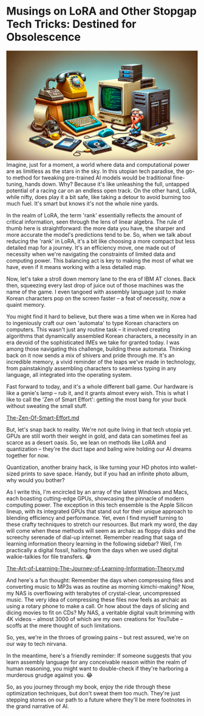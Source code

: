 # Musings on LoRA and Other Stopgap Tech Tricks: Destined for Obsolescence
![musings-on-lora-and-other-stopgap-tech-tricks-destined-for-obsolescence.png](images%2Fmusings-on-lora-and-other-stopgap-tech-tricks-destined-for-obsolescence.png)
Imagine, just for a moment, a world where data and computational power are as limitless as the stars in the sky. In this utopian tech paradise, the go-to method for tweaking pre-trained AI models would be traditional fine-tuning, hands down. Why? Because it's like unleashing the full, untapped potential of a racing car on an endless open track. On the other hand, LoRA, while nifty, does play it a bit safe, like taking a detour to avoid burning too much fuel. It's smart but knows it's not the whole nine yards.

In the realm of LoRA, the term 'rank' essentially reflects the amount of critical information, seen through the lens of linear algebra. The rule of thumb here is straightforward: the more data you have, the sharper and more accurate the model's predictions tend to be. So, when we talk about reducing the 'rank' in LoRA, it's a bit like choosing a more compact but less detailed map for a journey. It's an efficiency move, one made out of necessity when we're navigating the constraints of limited data and computing power. This balancing act is key to making the most of what we have, even if it means working with a less detailed map.

Now, let's take a stroll down memory lane to the era of IBM AT clones. Back then, squeezing every last drop of juice out of those machines was the name of the game. I even tangoed with assembly language just to make Korean characters pop on the screen faster – a feat of necessity, now a quaint memory. 

You might find it hard to believe, but there was a time when we in Korea had to ingeniously craft our own 'automata' to type Korean characters on computers. This wasn't just any routine task – it involved creating algorithms that dynamically assembled Korean characters, a necessity in an era devoid of the sophisticated IMEs we take for granted today. I was among those navigating this challenge, building these automata. Thinking back on it now sends a mix of shivers and pride through me. It's an incredible memory, a vivid reminder of the leaps we've made in technology, from painstakingly assembling characters to seamless typing in any language, all integrated into the operating system.

Fast forward to today, and it's a whole different ball game. Our hardware is like a genie's lamp – rub it, and it grants almost every wish. This is what I like to call the 'Zen of Smart Effort': getting the most bang for your buck without sweating the small stuff.

[The-Zen-Of-Smart-Effort.md](..%2F..%2Fessays%2Flife%2FThe-Zen-Of-Smart-Effort.md)

But, let's snap back to reality. We're not quite living in that tech utopia yet. GPUs are still worth their weight in gold, and data can sometimes feel as scarce as a desert oasis. So, we lean on methods like LoRA and quantization – they're the duct tape and baling wire holding our AI dreams together for now.

Quantization, another brainy hack, is like turning your HD photos into wallet-sized prints to save space. Handy, but if you had an infinite photo album, why would you bother?

As I write this, I'm encircled by an array of the latest Windows and Macs, each boasting cutting-edge GPUs, showcasing the pinnacle of modern computing power. The exception in this tech ensemble is the Apple Silicon lineup, with its integrated GPUs that stand out for their unique approach to blending efficiency and performance. Yet, even I find myself turning to these crafty techniques to stretch our resources. But mark my word, the day will come when these methods will seem as archaic as floppy disks and the screechy serenade of dial-up internet. Remember reading that saga of learning information theory learning in the following sidebar? Well, I'm practically a digital fossil, hailing from the days when we used digital walkie-talkies for file transfers. 😂 

[The-Art-of-Learning-The-Journey-of-Learning-Information-Theory.md](..%2F..%2Fbook%2Fsidebars%2Fart-of-learning-the-journey-of-learning-information-theory%2FThe-Art-of-Learning-The-Journey-of-Learning-Information-Theory.md)

And here's a fun thought: Remember the days when compressing files and converting music to MP3s was as routine as morning kimchi-making? Now, my NAS is overflowing with terabytes of crystal-clear, uncompressed music. The very idea of compressing these files now feels as archaic as using a rotary phone to make a call. Or how about the days of slicing and dicing movies to fit on CDs? My NAS, a veritable digital vault brimming with 4K videos – almost 3000 of which are my own creations for YouTube – scoffs at the mere thought of such limitations.

So, yes, we're in the throes of growing pains – but rest assured, we're on our way to tech nirvana.

In the meantime, here's a friendly reminder: If someone suggests that you learn assembly language for any conceivable reason within the realm of human reasoning, you might want to double-check if they're harboring a murderous grudge against you. 😂

So, as you journey through my book, enjoy the ride through these optimization techniques, but don't sweat them too much. They're just stepping stones on our path to a future where they'll be mere footnotes in the grand narrative of AI.
